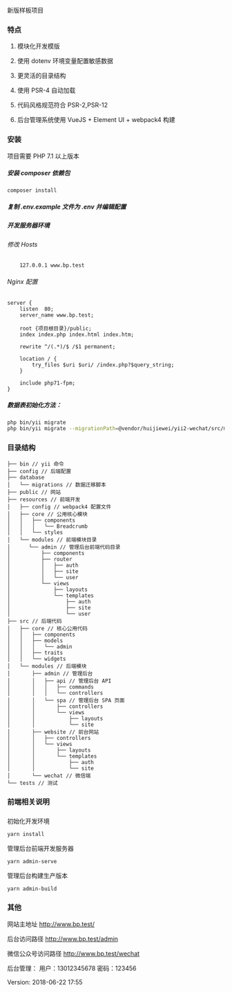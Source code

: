 新版样板项目

### 特点

1. 模块化开发模版

2. 使用 dotenv 环境变量配置敏感数据

3. 更灵活的目录结构

4. 使用 PSR-4 自动加载

5. 代码风格规范符合 PSR-2,PSR-12

6. 后台管理系统使用 VueJS + Element UI + webpack4 构建

### 安装

项目需要 PHP 7.1 以上版本

##### 安装 composer 依赖包

```bash
composer install
```

##### 复制 .env.example 文件为 .env 并编辑配置

##### 开发服务器环境

###### 修改 Hosts 
```text
    127.0.0.1 www.bp.test
```
      
###### Nginx 配置

```text
server {
    listen	80;
    server_name www.bp.test;

    root {项目根目录}/public;
    index index.php index.html index.htm;
    
    rewrite ^/(.*)/$ /$1 permanent;

    location / {
        try_files $uri $uri/ /index.php?$query_string;
    }

    include php71-fpm;
}
```

##### 数据表初始化方法：

```bash
php bin/yii migrate
php bin/yii migrate --migrationPath=@vendor/huijiewei/yii2-wechat/src/migrations
```

### 目录结构
```
├── bin // yii 命令
├── config // 后端配置
├── database 
│   └── migrations // 数据迁移脚本
├── public // 网站
├── resources // 前端开发
│   ├── config // webpack4 配置文件
│   ├── core // 公用核心模块
│   │   ├── components
│   │   │   └── Breadcrumb
│   │   └── styles
│   └── modules // 前端模块目录
│      └── admin // 管理后台前端代码目录
│          ├── components
│          ├── router
│          │   ├── auth
│          │   ├── site
│          │   └── user
│          └── views
│              ├── layouts
│              └── templates
│                  ├── auth
│                  ├── site
│                  └── user
├── src // 后端代码
│   ├── core // 核心公用代码
│   │   ├── components
│   │   ├── models
│   │   │   └── admin
│   │   ├── traits
│   │   └── widgets
│   └── modules // 后端模块
│       ├── admin // 管理后台
│       │   ├── api // 管理后台 API
│       │   │   ├── commands
│       │   │   └── controllers
│       │   └── spa // 管理后台 SPA 页面
│       │       ├── controllers
│       │       └── views
│       │           ├── layouts
│       │           └── site
│       ├── website // 前台网站
│       │   ├── controllers
│       │   └── views
│       │       ├── layouts
│       │       └── templates
│       │           ├── auth
│       │           └── site
│       └── wechat // 微信端
└── tests // 测试
```

### 前端相关说明
##### 
初始化开发环境
```bash
yarn install
```
管理后台前端开发服务器
```bash
yarn admin-serve
```
管理后台构建生产版本
```bash
yarn admin-build
```

### 其他

网站主地址
http://www.bp.test/

后台访问路径
http://www.bp.test/admin

微信公众号访问路径
http://www.bp.test/wechat

后台管理：
用户：13012345678
密码：123456

Version: 2018-06-22 17:55
